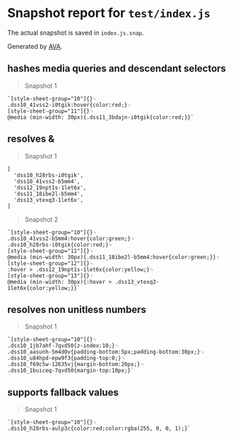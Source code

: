 # Snapshot report for `test/index.js`

The actual snapshot is saved in `index.js.snap`.

Generated by [AVA](https://ava.li).

## hashes media queries and descendant selectors

> Snapshot 1

    `[style-sheet-group="10"]{}␊
    .dss10_41vss2-i0tgik:hover{color:red;}␊
    [style-sheet-group="11"]{}␊
    @media (min-width: 30px){.dss11_3bdajn-i0tgik{color:red;}}`

## resolves &

> Snapshot 1

    [
      'dss10_h28rbs-i0tgik',
      'dss10_41vss2-b5mm4',
      'dss12_19npt1s-1let6x',
      'dss11_18ibe2l-b5mm4',
      'dss13_vtexq3-1let6x',
    ]

> Snapshot 2

    `[style-sheet-group="10"]{}␊
    .dss10_41vss2-b5mm4:hover{color:green;}␊
    .dss10_h28rbs-i0tgik{color:red;}␊
    [style-sheet-group="11"]{}␊
    @media (min-width: 30px){.dss11_18ibe2l-b5mm4:hover{color:green;}}␊
    [style-sheet-group="12"]{}␊
    :hover > .dss12_19npt1s-1let6x{color:yellow;}␊
    [style-sheet-group="13"]{}␊
    @media (min-width: 30px){:hover > .dss13_vtexq3-1let6x{color:yellow;}}`

## resolves non unitless numbers

> Snapshot 1

    `[style-sheet-group="10"]{}␊
    .dss10_1jb7ahf-7qvd50{z-index:10;}␊
    .dss10_aasunh-5m4d0v{padding-bottom:5px;padding-bottom:30px;}␊
    .dss10_u84hpd-epw9f3{padding-top:0;}␊
    .dss10_f69c5w-12635vj{margin-bottom:20px;}␊
    .dss10_1buiceq-7qvd50{margin-top:10px;}`

## supports fallback values

> Snapshot 1

    `[style-sheet-group="10"]{}␊
    .dss10_h28rbs-aulp3c{color:red;color:rgba(255, 0, 0, 1);}`
